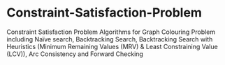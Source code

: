 # Constraint-Satisfaction-Problem
Constraint Satisfaction Problem Algorithms for Graph Colouring Problem including Naïve search, Backtracking Search, Backtracking Search with Heuristics (Minimum Remaining Values (MRV) &amp; Least Constraining Value (LCV)), Arc Consistency and Forward Checking
